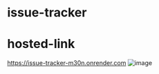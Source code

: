 # issue-tracker
# hosted-link
https://issue-tracker-m30n.onrender.com
![image](https://github.com/krishnaUrkude/issue-tracker/assets/140192785/a493ed80-4e20-402e-bb7b-f8843651d6eb)

